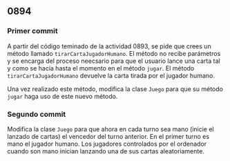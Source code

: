 ## 0894

### Primer commit 

A partir del código teminado de la actividad 0893, se pide que crees un método llamado `tirarCartaJugadorHumano`. El método no recibe parámetros y se encarga del proceso neecsario para que el usuario lance una carta tal y como se hacía hasta el momento en el método `jugar`. El método `tirarCartaJugadorHumano` devuelve la carta tirada por el jugador humano.

Una vez realizado este método, modifica la clase `Juego` para que su método `jugar` haga uso de este nuevo método.


### Segundo commit

Modifica la clase `Juego` para que ahora en cada turno sea mano (inicie el lanzado de cartas) el vencedor del turno anterior. En el primer turno es mano el jugador humano. Los jugadores controlados por el ordenador cuando son mano inician lanzando una de sus cartas aleatoriamente.
